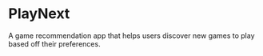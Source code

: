 # PlayNext
A game recommendation app that helps users discover new games to play based off their preferences.
